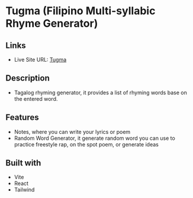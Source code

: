 # Tugma (Filipino Multi-syllabic Rhyme Generator)

## Links

- Live Site URL: [Tugma](https://tugma-7072d.web.app)

## Description

- Tagalog rhyming generator, it provides a list of rhyming words base on the entered word. 

## Features

- Notes, where you can write your lyrics or poem
- Random Word Generator, it generate random word you can use to practice freestyle rap, on the spot poem, or generate ideas

## Built with

- Vite
- React
- Tailwind
